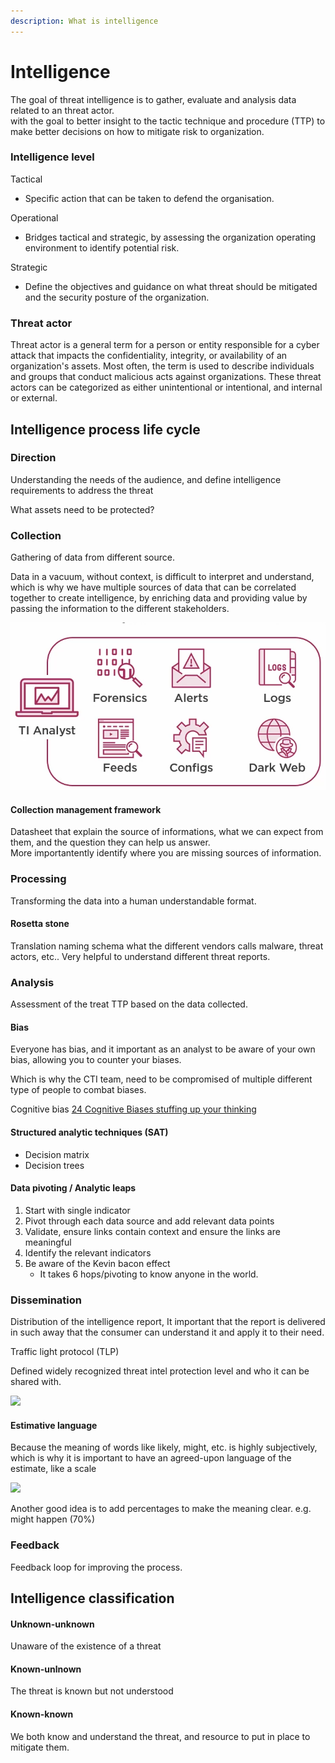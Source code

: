 ```yaml
---
description: What is intelligence
---
```


# Intelligence



The goal of threat intelligence is to gather, evaluate and analysis data related to an threat actor.\
with the goal to better insight to the tactic technique and procedure (TTP) to make better decisions on how to mitigate risk to organization.

### Intelligence level

Tactical

* Specific action that can be taken to defend the organisation.

Operational

* Bridges tactical and strategic, by assessing the organization operating environment to identify potential risk.

Strategic

* Define the objectives and guidance on what threat should be mitigated and the security posture of the organization.

### Threat actor

Threat actor is a general term for a person or entity responsible for a cyber attack that impacts the confidentiality, integrity, or availability of an organization's assets. Most often, the term is used to describe individuals and groups that conduct malicious acts against organizations. These threat actors can be categorized as either unintentional or intentional, and internal or external.

## Intelligence process life cycle

### Direction

Understanding the needs of the audience, and define intelligence requirements to address the threat

What assets need to be protected?

### Collection

Gathering of data from different source.

Data in a vacuum, without context, is difficult to interpret and understand, which is why we have multiple sources of data that can be correlated together to create intelligence, by enriching data and providing value by passing the information to the different stakeholders.

![](../.gitbook/assets/image.png)



#### Collection management framework

Datasheet that explain the source of informations, what we can expect from them, and the question they can help us answer.\
More importantently identify where you are missing sources of information.&#x20;



### Processing

Transforming the data into a human understandable format.

#### Rosetta stone

Translation naming schema what the different vendors calls malware, threat actors, etc.. Very helpful to understand different threat reports.

### Analysis

Assessment of the treat TTP based on the data collected.

#### Bias

Everyone has bias, and it important as an analyst to be aware of your own bias, allowing you to counter your biases.

Which is why the CTI team, need to be compromised of multiple different type of people to combat biases.

Cognitive bias [24 Cognitive Biases stuffing up your thinking](https://yourbias.is/)

#### Structured analytic techniques (SAT)

* Decision matrix
* Decision trees

#### Data pivoting / Analytic leaps

1. Start with single indicator
2. Pivot through each data source and add relevant data points
3. Validate, ensure links contain context and ensure the links are meaningful
4. Identify the relevant indicators
5. Be aware of the Kevin bacon effect
   * It takes 6 hops/pivoting to know anyone in the world.

### Dissemination

Distribution of the intelligence report, It important that the report is delivered in such away that the consumer can understand it and apply it to their need.



Traffic light protocol (TLP)

Defined widely recognized threat intel protection level and who it can be shared with.&#x20;

![](https://remnote-user-data.s3.amazonaws.com/a3ZQFulpDQV1Jd96ztQoQ8LY5GnnYfySNMbJ5Np-CB-ocw4DrZ\_PlG7n8jeS0NdBQbFBi69JxcYWJs5V4dSQw-Iv9\_sEOkg1XD6YA3UgfGlBJ2KSdWEj4zZygzbxe732.png)

#### Estimative language

Because the meaning of words like likely, might, etc. is highly subjectively, which is why it is important to have an agreed-upon language of the estimate, like a scale

![](https://remnote-user-data.s3.amazonaws.com/clrfQYuefDhDtBOT7T4PnYaHtz\_W\_tUCNRXwJpj8d3hJ3\_py6mYTgJoPfEoNkt618tUpSzARCFGq2W2yeJ1b4-MvhWX1Iw9jQVnYrVX9Ygtsy57wOh81UHBtTBkf5DmJ.png)

Another good idea is to add percentages to make the meaning clear. e.g. might happen (70%)

### Feedback

Feedback loop for improving the process.





## Intelligence classification

#### Unknown-unknown

Unaware of the existence of a threat

#### Known-unlnown

The threat is known but not understood

#### Known-known

We both know and understand the threat, and resource to put in place to mitigate them.



####
